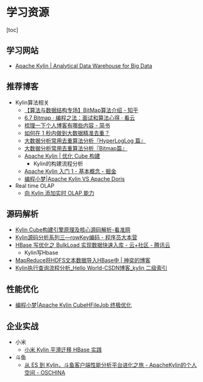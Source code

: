 # 学习资源

[toc]

## 学习网站

- [Apache Kylin | Analytical Data Warehouse for Big Data](http://kylin.apache.org/)



## 推荐博客

- Kylin算法相关
  - [【算法与数据结构专场】BitMap算法介绍 - 知乎](https://zhuanlan.zhihu.com/p/45088228)
  - [6.7 Bitmap · 编程之法：面试和算法心得 · 看云](https://www.kancloud.cn/kancloud/the-art-of-programming/41618)
  - [梳理一下个人博客有哪些内容 - 简书](https://www.jianshu.com/p/f6beae38a1bc)
  - [如何在 1 秒内做到大数据精准去重？](https://kyligence.io/zh/blog/apache-kylin-count-distinct/)
  - [大数据分析常用去重算法分析『HyperLogLog 篇』](https://kyligence.io/zh/blog/count-distinct-hyperloglog/)
  - [大数据分析常用去重算法分析『Bitmap篇』](https://kyligence.io/zh/blog/count-distinct-bitmap/)
  - [Apache Kylin | 优化 Cube 构建](http://kylin.apache.org/cn/docs/howto/howto_optimize_build.html)
    - Kylin的构建流程分析
  - [Apache Kylin 入门 1 - 基本概念 - 掘金](https://juejin.im/post/5bc34a246fb9a05cfd27fe54)
  - [编程小梦|Apache Kylin VS Apache Doris](https://blog.bcmeng.com/post/apache-kylin-vs-baidu-palo.html)
- Real time OLAP
  - [向 Kylin 添加实时 OLAP 能力](https://kyligence.io/wp-content/uploads/2019/04/Kylin_Realtime_OLAP.pdf)



## 源码解析

- [Kylin Cube构建引擎原理及核心源码解析-看准网](https://www.kanzhun.com/jiaocheng/486355.html)
- [Kylin源码分析系列三—rowKey编码 - 程序员大本营](https://www.pianshen.com/article/5039159778/)
- [HBase 写优化之 BulkLoad 实现数据快速入库 - 云+社区 - 腾讯云](https://cloud.tencent.com/developer/article/1043759)
  - Kylin写Hbase
- [ MapReduce将HDFS文本数据导入HBase中 | 神奕的博客 ](https://songlee24.github.io/2015/08/13/hdfs-import-to-hbase/)
- [Kylin执行查询流程分析_Hello World-CSDN博客_kylin 二级索引](https://blog.csdn.net/yu616568/article/details/50838504)



## 性能优化

- [编程小梦|Apache Kylin CubeHFileJob 终极优化](https://blog.bcmeng.com/post/kylin-hfile-improve.html)



## 企业实战

- 小米
  - [小米 Kylin 平滑迁移 HBase 实践](https://mp.weixin.qq.com/s/iblbWBNU2nSpu0nD_q17Sg)
- 斗鱼
  - [从 ES 到 Kylin，斗鱼客户端性能分析平台进化之旅 - ApacheKylin的个人空间 - OSCHINA](https://my.oschina.net/cicixing/blog/3122266)